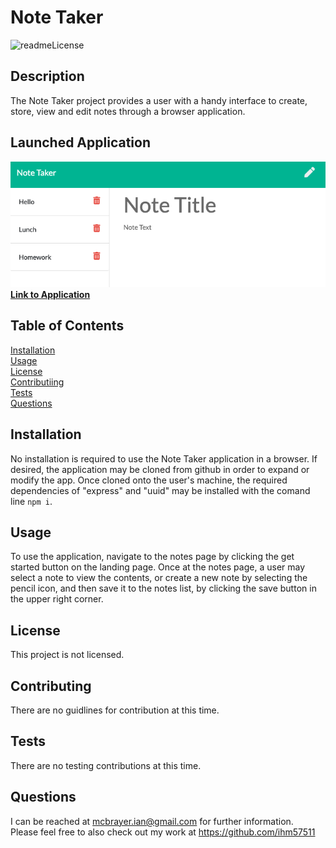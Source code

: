 # Note Taker  
  ![readmeLicense](https://img.shields.io/badge/license-none-red.svg)  
  ## Description  
  The Note Taker project provides a user with a handy interface to create, store, view and edit notes through a browser application.  
  ## Launched Application
  ![Note Taker Application](public/assets/images/noteTaker.png)  
  **[Link to Application](https://warm-caverns-34712.herokuapp.com/)**
  
  ## Table of Contents   
  [Installation](##Installation)  
  [Usage](##Usage)  
  [License](##License)  
  [Contributiing](##Contributing)  
  [Tests](##Tests)  
  [Questions](##Questions)
    
  ## Installation  
  No installation is required to use the Note Taker application in a browser. If desired, the application may be cloned from github in order to expand or modify the app. 
  Once cloned onto the user's machine, the required dependencies of "express" and "uuid" may be installed with the comand line `npm i`.   
  ## Usage  
  To use the application, navigate to the notes page by clicking the get started button on the landing page. Once at the notes page, a user may select a note to view the contents, or create a new note by selecting the pencil icon, and then save it to the notes list, by clicking the save button in the upper right corner.  
  ## License   
  This project is not licensed.    
  ## Contributing  
  There are no guidlines for contribution at this time.  
  ## Tests   
  There are no testing contributions at this time.  
  ## Questions  
  I can be reached at mcbrayer.ian@gmail.com for further information.  
  Please feel free to also check out my work at https://github.com/ihm57511
